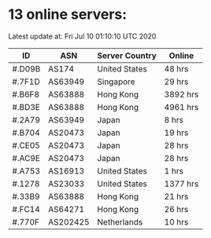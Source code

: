# 13 online servers:

Latest update at: Fri Jul 10 01:10:10 UTC 2020

| ID | ASN | Server Country | Online |
| -- | --- | -------------- | ------ |
| #.D09B | AS174 | United States | 48 hrs |
| #.7F1D | AS63949 | Singapore | 29 hrs |
| #.B6F8 | AS63888 | Hong Kong | 3892 hrs |
| #.BD3E | AS63888 | Hong Kong | 4961 hrs |
| #.2A79 | AS63949 | Japan | 8 hrs |
| #.B704 | AS20473 | Japan | 19 hrs |
| #.CE05 | AS20473 | Japan | 28 hrs |
| #.AC9E | AS20473 | Japan | 28 hrs |
| #.A753 | AS16913 | United States | 1 hrs |
| #.1278 | AS23033 | United States | 1377 hrs |
| #.33B9 | AS63888 | Hong Kong | 21 hrs |
| #.FC14 | AS64271 | Hong Kong | 26 hrs |
| #.770F | AS202425 | Netherlands | 10 hrs |

